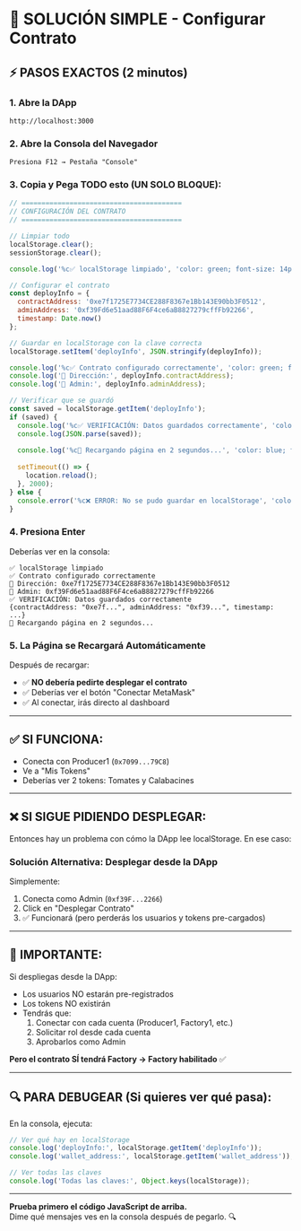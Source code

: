 # 🔧 SOLUCIÓN SIMPLE - Configurar Contrato

## ⚡ PASOS EXACTOS (2 minutos)

### **1. Abre la DApp**
```
http://localhost:3000
```

### **2. Abre la Consola del Navegador**
```
Presiona F12 → Pestaña "Console"
```

### **3. Copia y Pega TODO esto (UN SOLO BLOQUE):**

```javascript
// ========================================
// CONFIGURACIÓN DEL CONTRATO
// ========================================

// Limpiar todo
localStorage.clear();
sessionStorage.clear();

console.log('%c✅ localStorage limpiado', 'color: green; font-size: 14px');

// Configurar el contrato
const deployInfo = {
  contractAddress: '0xe7f1725E7734CE288F8367e1Bb143E90bb3F0512',
  adminAddress: '0xf39Fd6e51aad88F6F4ce6aB8827279cffFb92266',
  timestamp: Date.now()
};

// Guardar en localStorage con la clave correcta
localStorage.setItem('deployInfo', JSON.stringify(deployInfo));

console.log('%c✅ Contrato configurado correctamente', 'color: green; font-size: 14px');
console.log('📍 Dirección:', deployInfo.contractAddress);
console.log('👤 Admin:', deployInfo.adminAddress);

// Verificar que se guardó
const saved = localStorage.getItem('deployInfo');
if (saved) {
  console.log('%c✅ VERIFICACIÓN: Datos guardados correctamente', 'color: green; font-weight: bold; font-size: 16px');
  console.log(JSON.parse(saved));
  
  console.log('%c🔄 Recargando página en 2 segundos...', 'color: blue; font-size: 14px');
  
  setTimeout(() => {
    location.reload();
  }, 2000);
} else {
  console.error('%c❌ ERROR: No se pudo guardar en localStorage', 'color: red; font-size: 16px');
}
```

### **4. Presiona Enter**

Deberías ver en la consola:
```
✅ localStorage limpiado
✅ Contrato configurado correctamente
📍 Dirección: 0xe7f1725E7734CE288F8367e1Bb143E90bb3F0512
👤 Admin: 0xf39Fd6e51aad88F6F4ce6aB8827279cffFb92266
✅ VERIFICACIÓN: Datos guardados correctamente
{contractAddress: "0xe7f...", adminAddress: "0xf39...", timestamp: ...}
🔄 Recargando página en 2 segundos...
```

### **5. La Página se Recargará Automáticamente**

Después de recargar:
- ✅ **NO debería pedirte desplegar el contrato**
- ✅ Deberías ver el botón "Conectar MetaMask"
- ✅ Al conectar, irás directo al dashboard

---

## ✅ SI FUNCIONA:

- Conecta con Producer1 (`0x7099...79C8`)
- Ve a "Mis Tokens"
- Deberías ver 2 tokens: Tomates y Calabacines

---

## ❌ SI SIGUE PIDIENDO DESPLEGAR:

Entonces hay un problema con cómo la DApp lee localStorage. En ese caso:

### **Solución Alternativa: Desplegar desde la DApp**

Simplemente:
1. Conecta como Admin (`0xf39F...2266`)
2. Click en "Desplegar Contrato"
3. ✅ Funcionará (pero perderás los usuarios y tokens pre-cargados)

---

## 📝 IMPORTANTE:

Si despliegas desde la DApp:
- Los usuarios NO estarán pre-registrados
- Los tokens NO existirán
- Tendrás que:
  1. Conectar con cada cuenta (Producer1, Factory1, etc.)
  2. Solicitar rol desde cada cuenta
  3. Aprobarlos como Admin

**Pero el contrato SÍ tendrá Factory → Factory habilitado** ✅

---

## 🔍 PARA DEBUGEAR (Si quieres ver qué pasa):

En la consola, ejecuta:

```javascript
// Ver qué hay en localStorage
console.log('deployInfo:', localStorage.getItem('deployInfo'));
console.log('wallet_address:', localStorage.getItem('wallet_address'));

// Ver todas las claves
console.log('Todas las claves:', Object.keys(localStorage));
```

---

**Prueba primero el código JavaScript de arriba.**  
Dime qué mensajes ves en la consola después de pegarlo. 🔍


